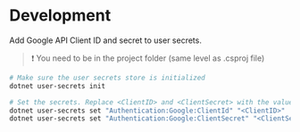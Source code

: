 # Development

Add Google API Client ID and secret to user secrets.

> ❗ You need to be in the project folder (same level as .csproj file)

```bash
# Make sure the user secrets store is initialized
dotnet user-secrets init

# Set the secrets. Replace <ClientID> and <ClientSecret> with the values
dotnet user-secrets set "Authentication:Google:ClientId" "<ClientID>"
dotnet user-secrets set "Authentication:Google:ClientSecret" "<ClientSecret>"
```
